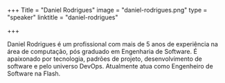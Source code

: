 +++
Title = "Daniel Rodrigues"
image = "daniel-rodrigues.png"
type = "speaker"
linktitle = "daniel-rodrigues"

+++

Daniel Rodrigues é um profissional com mais de 5 anos de experiência na área de computação, pós graduado em Engenharia de Software. É apaixonado por tecnologia, padrões de projeto, desenvolvimento de software e pelo universo DevOps. Atualmente atua como Engenheiro de Software na Flash.